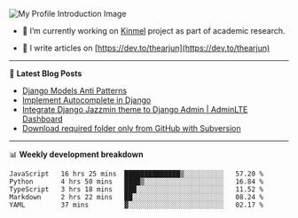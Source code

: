 ![My Profile Introduction Image](https://i.ibb.co/tLFZ15Q/gh.png)

- 🔭 I’m currently working on [Kinmel](https://github.com/thearjun/kinmel) project as part of academic research.

- 📝 I write articles on [https://dev.to/thearjun](https://dev.to/thearjun)

-------

📕 **Latest Blog Posts**
<!-- BLOG-POST-LIST:START -->
- [Django Models Anti Patterns](https://dev.to/thearjun/django-models-anti-patterns-1ma1)
- [Implement Autocomplete in Django](https://dev.to/thearjun/implement-autocomplete-in-django-3h20)
- [Integrate Django Jazzmin theme to Django Admin | AdminLTE Dashboard](https://dev.to/thearjun/integrate-django-jazzmin-theme-to-django-admin-adminlte-dashboard-5aao)
- [Download required folder only from GitHub with Subversion](https://dev.to/thearjun/download-required-folder-only-from-github-with-subversion-2gpc)
<!-- BLOG-POST-LIST:END -->

-------

📊 **Weekly development breakdown**
<!--START_SECTION:waka-->
```text
JavaScript   16 hrs 25 mins  ██████████████▒░░░░░░░░░░   57.20 % 
Python       4 hrs 50 mins   ████▒░░░░░░░░░░░░░░░░░░░░   16.84 % 
TypeScript   3 hrs 18 mins   ███░░░░░░░░░░░░░░░░░░░░░░   11.52 % 
Markdown     2 hrs 22 mins   ██░░░░░░░░░░░░░░░░░░░░░░░   08.24 % 
YAML         37 mins         ▓░░░░░░░░░░░░░░░░░░░░░░░░   02.17 % 
```
<!--END_SECTION:waka-->
<img src='https://profile-counter.glitch.me/thearjun/count.svg' width='0px'>
